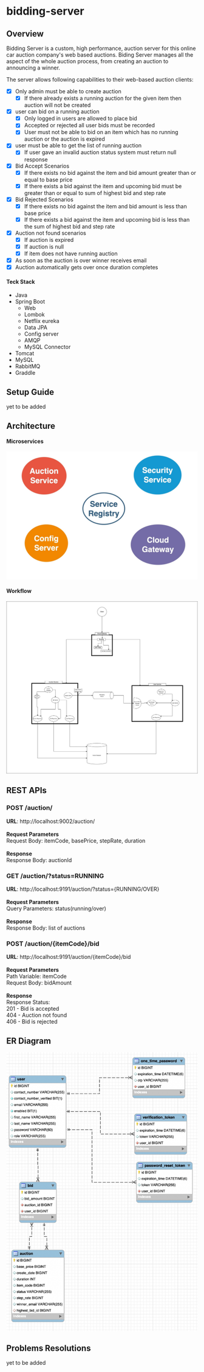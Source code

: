# bidding-server

## Overview

Bidding Server is a custom, high performance, auction server for this online car auction company's web based auctions.
Biding Server manages all the aspect of the whole auction process, from creating an auction to announcing a winner.

The server allows following capabilities to their web-based auction clients:

- [x] Only admin must be able to create auction <br />
    - [x] If there already exists a running auction for the given item then auction will not be created<br />
- [x] user can bid on a running auction<br />
    - [x] Only logged in users are allowed to place bid<br />
    - [x] Accepted or rejected all user bids must be recorded <br />
    - [x] User must not be able to bid on an item which has no running auction or the auction is expired<br />
- [x] user must be able to get the list of running auction<br />
    - [x] If user gave an invalid auction status system must return null response<br />
- [x] Bid Accept Scenarios<br />
    - [x] If there exists no bid against the item and bid amount greater than or equal to base price<br />
    - [x] If there exists a bid against the item and upcoming bid must be greater than or equal to sum of highest bid and step rate<br />
- [x] Bid Rejected Scenarios<br />
    - [x] If there exists no bid against the item and bid amount is less than base price<br />
    - [x] If there exists a bid against the item and upcoming bid is less than the sum of highest bid and step rate<br />
- [x] Auction not found scenarios<br />
    - [x] If auction is expired<br />
    - [x] If auction is null<br />
    - [x] If item does not have running auction<br />
- [x] As soon as the auction is over winner receives email<br />
- [x] Auction automatically gets over once duration completes<br />

#### Teck Stack
* Java
* Spring Boot
    * Web
    * Lombok
    * Netflix eureka
    * Data JPA
    * Config server
    * AMQP
    * MySQL Connector
* Tomcat
* MySQL
* RabbitMQ
* Graddle

## Setup Guide
yet to be added

## Architecture
#### Microservices
![alt text](https://github.com/mittulmandhan/bidding-server/blob/main/Diagrams/modular_diagram.jpeg?raw=true)

#### Workflow
![alt text](https://github.com/mittulmandhan/bidding-server/blob/main/Diagrams/Workflow.jpg?raw=true)

## REST APIs
### POST /auction/
__URL__: http://localhost:9002/auction/ <br /><br />
__Request Parameters__ <br />
Request Body: itemCode, basePrice, stepRate, duration <br /><br />
__Response__ <br />
Response Body: auctionId <br />


### GET /auction/?status=RUNNING
__URL__: http://localhost:9191/auction/?status={RUNNING/OVER} <br /><br />
__Request Parameters__ <br />
Query Parameters: status(running/over) <br /><br />
__Response__ <br />
Response Body: list of auctions <br />

### POST /auction/{itemCode}/bid
__URL__: http://localhost:9191/auction/{itemCode}/bid <br /><br />
__Request Parameters__ <br />
Path Variable: itemCode <br />
Request Body: bidAmount <br /><br />
__Response__ <br />
Response Status: <br />
201 - Bid is accepted <br />
404 - Auction not found <br />
406 - Bid is rejected <br />


## ER Diagram
![alt text](https://github.com/mittulmandhan/bidding-server/blob/main/Diagrams/ERD.jpg?raw=true)

## Problems Resolutions
yet to be added
